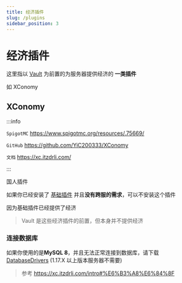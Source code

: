 ```yaml
---
title: 经济插件
slug: /plugins
sidebar_position: 3
---
```


# 经济插件

这里指以 [Vault](Vault/vault.md) 为前置的为服务器提供经济的 **一类插件**

如 XConomy

## XConomy

:::info

`SpigotMC` https://www.spigotmc.org/resources/.75669/

`GitHub` https://github.com/YiC200333/XConomy

`文档` https://xc.itzdrli.com/

:::

国人插件

如果你已经安装了 [基础插件](/Java/Essentials) 并且**没有跨服的需求**，可以不安装这个插件

因为基础插件已经提供了经济

> Vault 是这些经济插件的前置，但本身并不提供经济

### 连接数据库

如果你使用的是**MySQL 8**，并且无法正常连接到数据库，请下载 [DatabaseDrivers](https://github.com/YiC200333/DatabaseDrivers/releases) (1.17.X 以上版本服务器不需要)

> 参考 https://xc.itzdrli.com/intro#%E6%B3%A8%E6%84%8F
